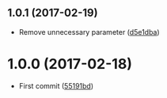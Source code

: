<a name="1.0.1"></a>
## 1.0.1 (2017-02-19)

* Remove unnecessary parameter ([d5e1dba](https://github.com/kikobeats/easysurfshop-api/commit/d5e1dba))



<a name="1.0.0"></a>
# 1.0.0 (2017-02-18)

* First commit ([55191bd](https://github.com/kikobeats/easysurfshop-api/commit/55191bd))



